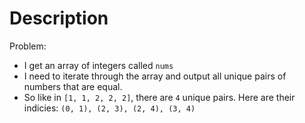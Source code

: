 # Description

Problem:
* I get an array of integers called `nums`
* I need to iterate through the array and output all unique pairs of numbers that are equal.
* So like in `[1, 1, 2, 2, 2]`, there are `4` unique pairs. Here are their indicies: `(0, 1), (2, 3), (2, 4), (3, 4)`